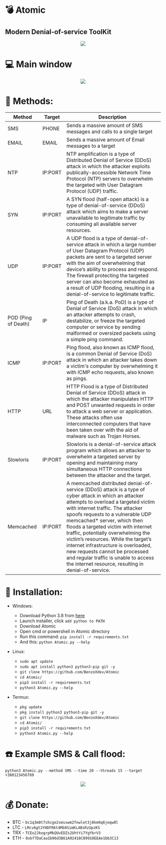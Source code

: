 # :bomb: Atomic
## Modern Denial-of-service ToolKit


<p align="center">
  <img src="https://i.ibb.co/rFct6QX/LOGO.png">
</p>

# :computer: Main window
<p align="center">
  <img src="https://i.ibb.co/8c1fb1Q/Atomic-Main.png">
</p>

# :satellite: Methods:
| Method               |   Target   | Description |
| ---------------------| -----------|-------------|
| SMS                  | PHONE     | Sends a massive amount of SMS messages and calls to a single target |
| EMAIL                | EMAIL     | Sends a massive amount of Email messages to a target |
| NTP                  | IP:PORT    | NTP amplification is a type of Distributed Denial of Service (DDoS) attack in which the attacker exploits publically-accessible Network Time Protocol (NTP) servers to overwhelm the targeted with User Datagram Protocol (UDP) traffic. |
| SYN                  | IP:PORT    | A SYN flood (half-open attack) is a type of denial-of-service (DDoS) attack which aims to make a server unavailable to legitimate traffic by consuming all available server resources. |
| UDP                  | IP:PORT    | A UDP flood is a type of denial-of-service attack in which a large number of User Datagram Protocol (UDP) packets are sent to a targeted server with the aim of overwhelming that device’s ability to process and respond. The firewall protecting the targeted server can also become exhausted as a result of UDP flooding, resulting in a denial-of-service to legitimate traffic. |
| POD (Ping of Death)  | IP         | Ping of Death (a.k.a. PoD) is a type of Denial of Service (DoS) attack in which an attacker attempts to crash, destabilize, or freeze the targeted computer or service by sending malformed or oversized packets using a simple ping command. |
| ICMP                 | IP:PORT    | Ping flood, also known as ICMP flood, is a common Denial of Service (DoS) attack in which an attacker takes down a victim's computer by overwhelming it with ICMP echo requests, also known as pings. |
| HTTP                 | URL        | HTTP Flood is a type of Distributed Denial of Service (DDoS) attack in which the attacker manipulates HTTP and POST unwanted requests in order to attack a web server or application. These attacks often use interconnected computers that have been taken over with the aid of malware such as Trojan Horses. |
| Slowloris            | IP:PORT    | Slowloris is a denial-of-service attack program which allows an attacker to overwhelm a targeted server by opening and maintaining many simultaneous HTTP connections between the attacker and the target. |
| Memcached            | IP:PORT    | A memcached distributed denial-of-service (DDoS) attack is a type of cyber attack in which an attacker attempts to overload a targeted victim with internet traffic. The attacker spoofs requests to a vulnerable UDP memcached* server, which then floods a targeted victim with internet traffic, potentially overwhelming the victim’s resources. While the target’s internet infrastructure is overloaded, new requests cannot be processed and regular traffic is unable to access the internet resource, resulting in denial-of-service. |

# :gift: Installation:
* Windows:
  * Download Python 3.8 from [here](https://www.python.org/downloads/release/python-38)
  * Launch installer, click `add python to PATH`
  * Download Atomic
  * Open cmd or powershell in Atomic directory
  * Run this command: `pip install -r requirements.txt`
  * And this: `python Atomic.py --help`

* Linux:
  * `sudo apt update`
  * `sudo apt install python3 python3-pip git -y`
  * `git clone https://github.com/BenzoXdev/Atomic`
  * `cd Atomic/`
  * `pip3 install -r requirements.txt`
  * `python3 Atomic.py --help`

* Termux:
  * `pkg update`
  * `pkg install python3 python3-pip git -y`
  * `git clone https://github.com/BenzoXdev/Atomic`
  * `cd Atomic/`
  * `pip3 install -r requirements.txt`
  * `python3 Atomic.py --help`

# :phone: Example SMS & Call flood:
```python3 Atomic.py --method SMS --time 20 --threads 15 --target +380123456789```

<p align="center">
  <img src="https://i.ibb.co/KmPnV9f/Atomic-SMS.png">
</p>

# :moneybag: Donate:
* BTC - `bc1q3m8t7shcge2smsxwm2fnwlet3j8km9q6jeqw0l`
* LTC - `LMcv6gt2YHDFR6t4Mb8SimKL4BsRzUpzKS`
* TRX - `TCEo2JkogrpMkQUvEDZs2UhtYi7YgYbrV3`
* ETH - `0xbf7DaCaa1b96d3B61A92418C09910EEAe1bb3C13`
